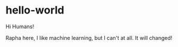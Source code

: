 # hello-world
Hi Humans!

Rapha here, I like machine learning, but I can't at all.
It will changed!
